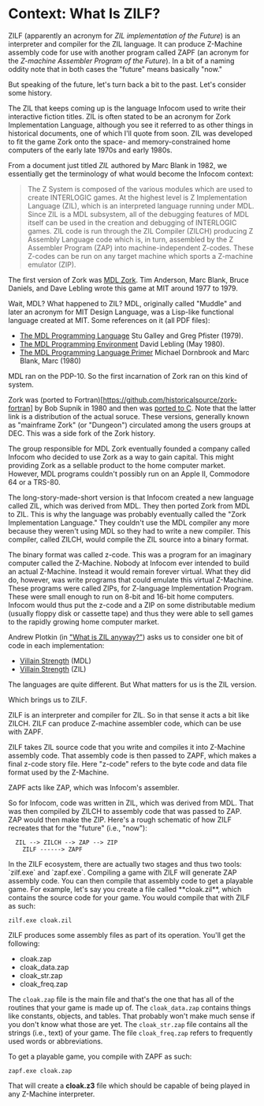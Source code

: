 # Context: What Is ZILF?

ZILF (apparently an acronym for *ZIL implementation of the Future*) is an interpreter and compiler for the ZIL language. It can produce Z-Machine assembly code for use with another program called ZAPF (an acronym for the *Z-machine Assembler Program of the Future*). In a bit of a naming oddity note that in both cases the "future" means basically "now."

But speaking of the future, let's turn back a bit to the past. Let's consider some history.

The ZIL that keeps coming up is the language Infocom used to write their interactive fiction titles. ZIL is often stated to be an acronym for Zork Implementation Language, although you see it referred to as other things in historical documents, one of which I'll quote from soon. ZIL was developed to fit the game Zork onto the space- and memory-constrained home computers of the early late 1970s and early 1980s.

From a document just titled *ZIL* authored by Marc Blank in 1982, we essentially get the terminology of what would become the Infocom context:

> The Z System is composed of the various modules which are used to create INTERLOGIC games. At the highest level is Z Implementation Language (ZIL), which is an interpreted language running under MDL. Since ZIL is a MDL subsystem, all of the debugging features of MDL itself can be used in the creation and debugging of INTERLOGIC games. ZIL code is run through the ZIL Compiler (ZILCH) producing Z Assembly Language code which is, in turn, assembled by the Z Assembler Program (ZAP) into machine-independent Z-codes. These Z-codes can be run on any target machine which sports a Z-machine emulator (ZIP).

The first version of Zork was [MDL Zork](https://github.com/historicalsource/zork-mdl). Tim Anderson, Marc Blank, Bruce Daniels, and Dave Lebling wrote this game at MIT around 1977 to 1979.

Wait, MDL? What happened to ZIL? MDL, originally called "Muddle" and later an acronym for MIT Design Language, was a Lisp-like functional language created at MIT. Some references on it (all PDF files):

* [The MDL Programming Language](http://ifarchive.org/if-archive/programming/mdl/manuals/MDL_Programming_Language.pdf) Stu Galley and Greg Pfister (1979).
* [The MDL Programming Environment](http://ifarchive.org/if-archive/programming/mdl/manuals/MDL_Programming_Environment.pdf) David Lebling (May 1980).
* [The MDL Programming Language Primer](http://publications.csail.mit.edu/lcs/pubs/pdf/MIT-LCS-TR-292.pdf) Michael Dornbrook and Marc Blank, Marc (1980)

MDL ran on the PDP-10. So the first incarnation of Zork ran on this kind of system.

Zork was (ported to Fortran)[https://github.com/historicalsource/zork-fortran] by Bob Supnik in 1980 and then was [ported to C](http://ifarchive.org/if-archive/games/source/dungeon-2.5.6.tar.gz). Note that the latter link is a distribution of the actual soruce. These versions, generally known as "mainframe Zork" (or "Dungeon") circulated among the users groups at DEC. This was a side fork of the Zork history.

The group responsible for MDL Zork eventually founded a company called Infocom who decided to use Zork as a way to gain capital. This might providing Zork as a sellable product to the home computer market. However, MDL programs couldn't possibly run on an Apple II, Commodore 64 or a TRS-80.

The long-story-made-short version is that Infocom created a new language called ZIL, which was derived from MDL. They then ported Zork from MDL to ZIL. This is why the language was probably eventually called the "Zork Implementation Language." They couldn't use the MDL compiler any more because they weren't using MDL so they had to write a new compiler. This compiler, called ZILCH, would compile the ZIL source into a binary format.

The binary format was called z-code. This was a program for an imaginary computer called the Z-Machine. Nobody at Infocom ever intended to build an actual Z-Machine. Instead it would remain forever virtual. What they did do, however, was write programs that could emulate this virtual Z-Machine. These programs were called ZIPs, for Z-language Implementation Program. These were small enough to run on 8-bit and 16-bit home computers. Infocom would thus put the z-code and a ZIP on some distributable medium (usually floppy disk or cassette tape) and thus they were able to sell games to the rapidly growing home computer market.

Andrew Plotkin (in ["What is ZIL anyway?"](http://blog.zarfhome.com/2019/04/what-is-zil-anyway.html)) asks us to consider one bit of code in each implementation:

* [Villain Strength](https://github.com/historicalsource/zork-mdl/blob/master/melee.mud#L149) (MDL)
* [Villain Strength](https://github.com/historicalsource/zork1/blob/master/1actions.zil#L3383) (ZIL)

The languages are quite different. But What matters for us is the ZIL version.

Which brings us to ZILF.

ZILF is an interpreter and compiler for ZIL. So in that sense it acts a bit like ZILCH. ZILF can produce Z-machine assembler code, which can be use with ZAPF.

ZILF takes ZIL source code that you write and compiles it into Z-Machine assembly code. That assembly code is then passed to ZAPF, which makes a final z-code story file. Here "z-code" refers to the byte code and data file format used by the Z-Machine.

ZAPF acts like ZAP, which was Infocom's assembler.

So for Infocom, code was written in ZIL, which was derived from MDL. That was then compiled by ZILCH to assembly code that was passed to ZAP. ZAP would then make the ZIP. Here's a rough schematic of how ZILF recreates that for the "future" (i.e., "now"):

```
  ZIL --> ZILCH --> ZAP --> ZIP
    ZILF ------> ZAPF
```

<p>In the ZILF ecosystem, there are actually two stages and thus two tools: `zilf.exe` and `zapf.exe`. Compiling a game with ZILF will generate ZAP assembly code. You can then compile that assembly code to get a playable game. For example, let's say you create a file called **cloak.zil**, which contains the source code for your game. You would compile that with ZILF as such:

```
zilf.exe cloak.zil
```

ZILF produces some assembly files as part of its operation. You'll get the following:

* cloak.zap
* cloak_data.zap
* cloak_str.zap
* cloak_freq.zap

The `cloak.zap` file is the main file and that's the one that has all of the routines that your game is made up of. The `cloak_data.zap` contains things like constants, objects, and tables. That probably won't make much sense if you don't know what those are yet. The `cloak_str.zap` file contains all the strings (i.e., text) of your game. The file `cloak_freq.zap` refers to frequently used words or abbreviations.

To get a playable game, you compile with ZAPF as such:

```
zapf.exe cloak.zap
```

That will create a **cloak.z3** file which should be capable of being played in any Z-Machine interpreter.
